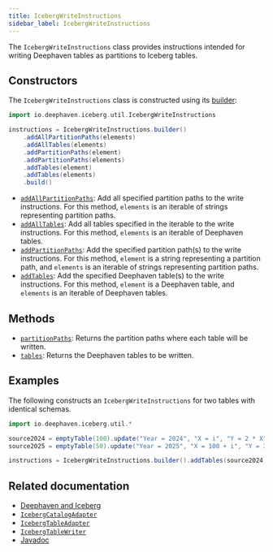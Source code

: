 ```yaml
---
title: IcebergWriteInstructions
sidebar_label: IcebergWriteInstructions
---
```


The `IcebergWriteInstructions` class provides instructions intended for writing Deephaven tables as partitions to Iceberg tables.

## Constructors

The `IcebergWriteInstructions` class is constructed using its [builder](https://docs.deephaven.io/core/javadoc/io/deephaven/iceberg/util/IcebergWriteInstructions.Builder.html):

```groovy syntax
import io.deephaven.iceberg.util.IcebergWriteInstructions

instructions = IcebergWriteInstructions.builder()
    .addAllPartitionPaths(elements)
    .addAllTables(elements)
    .addPartitionPaths(element)
    .addPartitionPaths(elements)
    .addTables(element)
    .addTables(elements)
    .build()
```

- [`addAllPartitionPaths`](https://docs.deephaven.io/core/javadoc/io/deephaven/iceberg/util/IcebergWriteInstructions.Builder.html#addAllPartitionPaths(java.lang.Iterable)): Add all specified partition paths to the write instructions. For this method, `elements` is an iterable of strings representing partition paths.
- [`addAllTables`](https://docs.deephaven.io/core/javadoc/io/deephaven/iceberg/util/IcebergWriteInstructions.Builder.html#addAllTables(java.lang.Iterable)): Add all tables specified in the iterable to the write instructions. For this method, `elements` is an iterable of Deephaven tables.
- [`addPartitionPaths`](https://docs.deephaven.io/core/javadoc/io/deephaven/iceberg/util/IcebergWriteInstructions.Builder.html#addPartitionPaths(java.lang.String)): Add the specified partition path(s) to the write instructions. For this method, `element` is a string representing a partition path, and `elements` is an iterable of strings representing partition paths.
- [`addTables`](https://docs.deephaven.io/core/javadoc/io/deephaven/iceberg/util/IcebergWriteInstructions.Builder.html#addTables(io.deephaven.engine.table.Table)): Add the specified Deephaven table(s) to the write instructions. For this method, `element` is a Deephaven table, and `elements` is an iterable of Deephaven tables.

## Methods

- [`partitionPaths`](https://docs.deephaven.io/core/javadoc/io/deephaven/iceberg/util/IcebergWriteInstructions.html#partitionPaths()): Returns the partition paths where each table will be written.
- [`tables`](https://docs.deephaven.io/core/javadoc/io/deephaven/iceberg/util/IcebergWriteInstructions.html#tables()): Returns the Deephaven tables to be written.

## Examples

The following constructs an `IcebergWriteInstructions` for two tables with identical schemas.

```groovy order=source2024,source2025
import io.deephaven.iceberg.util.*

source2024 = emptyTable(100).update("Year = 2024", "X = i", "Y = 2 * X", "Z = randomDouble(-1, 1)")
source2025 = emptyTable(50).update("Year = 2025", "X = 100 + i", "Y = 3 * X", "Z = randomDouble(-100, 100)")

instructions = IcebergWriteInstructions.builder().addTables(source2024, source2025).build()
```

## Related documentation

- [Deephaven and Iceberg](../../../how-to-guides/data-import-export/iceberg.md)
- [`IcebergCatalogAdapter`](./iceberg-catalog-adapter.md)
- [`IcebergTableAdapter`](./iceberg-table-adapter.md)
- [`IcebergTableWriter`](./iceberg-table-writer.md)
- [Javadoc](https://docs.deephaven.io/core/javadoc/io/deephaven/iceberg/util/IcebergWriteInstructions.html)
